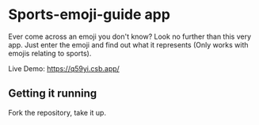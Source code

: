 # Sports-emoji-guide app

Ever come across an emoji you don't know? Look no further than this very app.
Just enter the emoji and find out what it represents
(Only works with emojis relating to sports).

Live Demo: https://q59yi.csb.app/

## Getting it running

Fork the repository, take it up.
